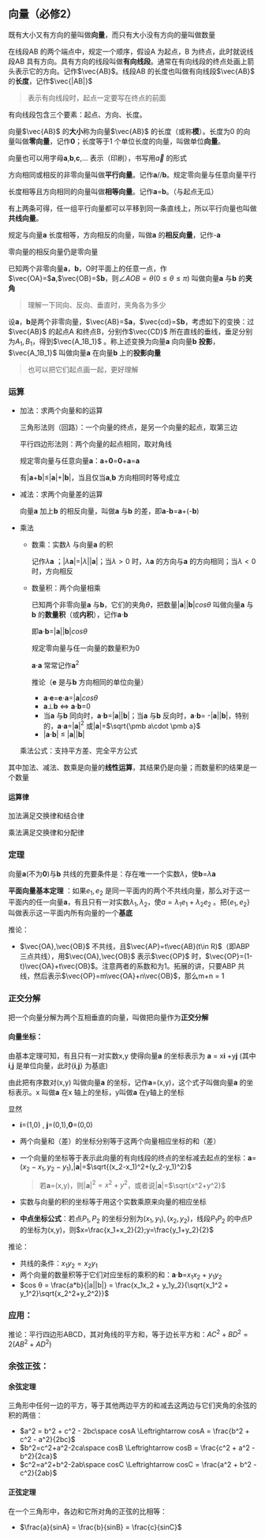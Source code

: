 ## 向量（必修2）

既有大小又有方向的量叫做**向量**，而只有大小没有方向的量叫做数量

在线段AB 的两个端点中，规定一个顺序，假设A 为起点，B 为终点，此时就说线段AB 具有方向。具有方向的线段叫做**有向线段**。通常在有向线段的终点处画上箭头表示它的方向。记作$\vec{AB}$。线段AB 的长度也叫做有向线段$\vec{AB}$ 的**长度**，记作$\vec{|AB|}$

> 表示有向线段时，起点一定要写在终点的前面



有向线段包含三个要素：起点、方向、长度。

向量$\vec{AB}$ 的**大小**称为向量$\vec{AB}$ 的长度（或称**模**）。长度为0 的向量叫做**零向量**，记作**0**；长度等于1 个单位长度的向量，叫做单位**向量**。

向量也可以用字母**a**,**b**,**c**,... 表示（印刷），书写用$\vec a$ 的形式



方向相同或相反的非零向量叫做**平行向量**。记作**a**//**b**。规定零向量与任意向量平行

长度相等且方向相同的向量叫做**相等向量**。记作**a**=**b**。（与起点无瓜）

有上两条可得，任一组平行向量都可以平移到同一条直线上，所以平行向量也叫做**共线向量**。



规定与向量**a** 长度相等，方向相反的向量，叫做**a** 的**相反向量**，记作-**a**

零向量的相反向量仍是零向量



已知两个非零向量**a**，**b**，O时平面上的任意一点，作$\vec{OA}=$**a**,$\vec{OB}=$**b**，则$\angle AOB=\theta(0\le\theta\le\pi)$ 叫做向量**a** 与**b** 的**夹角**

> 理解一下同向、反向、垂直时，夹角各为多少



设**a**，**b**是两个非零向量，$\vec{AB}=$**a**，$\vec{cd}=$**b**，考虑如下的变换：过$\vec{AB}$ 的起点A 和终点B，分别作$\vec{CD}$ 所在直线的垂线，垂足分别为$A_1,B_1$，得到$\vec{A_1B_1}$ 。称上述变换为向量**a** 向向量**b** **投影**，$\vec{A_1B_1}$ 叫做向量**a** 在向量**b** 上的**投影向量**

> 也可以把它们起点画一起，更好理解



### 运算

- 加法：求两个向量和的运算

  三角形法则（回路）：一个向量的终点，是另一个向量的起点，取第三边

  平行四边形法则：两个向量的起点相同，取对角线

  规定零向量与任意向量**a**：**a**+**0**=**0**+**a**=**a**

  有|**a**+**b**|$\le$|**a**|+|**b**|，当且仅当**a**,**b** 方向相同时等号成立

- 减法：求两个向量差的运算

  向量**a** 加上**b** 的相反向量，叫做**a** 与**b** 的差，即**a**-**b**=**a**+(-**b**)

- 乘法

  - 数乘：实数$\lambda$ 与向量**a** 的积

    记作$\lambda$**a** ；|$\lambda$**a**|=|$\lambda$||**a**|；当$\lambda>0$ 时，$\lambda$**a** 的方向与**a** 的方向相同；当$\lambda<0$ 时，方向相反

  - 数量积：两个向量相乘

    已知两个非零向量**a** 与**b**，它们的夹角$\theta$，把数量|**a**||**b**|$cos\theta$ 叫做向量**a** 与**b** 的**数量积**（或**内积**），记作**a**$\cdot$**b**

    即**a**$\cdot$**b**=|**a**||**b**|$cos\theta$ 

    规定零向量与任一向量的数量积为0

    **a**$\cdot$**a** 常常记作**a**$^2$

    推论（**e** 是与**b** 方向相同的单位向量）

    - **a**$\cdot$**e**=**e**$\cdot$**a**=|**a**|$cos\theta$ 
    - **a**$\perp$**b** $\Leftrightarrow$ **a**$\cdot$**b**=0
    - 当**a** 与**b** 同向时，**a**$\cdot$**b**=|**a**||**b**|；当**a** 与**b** 反向时，**a**$\cdot$**b**= -|**a**||**b**|，特别的，**a**$\cdot$**a**=|**a**|$^2$ 或|**a**|=$\sqrt{\pmb a\cdot \pmb a}$ 
    - |**a**$\cdot$**b**| $\le$ |**a**||**b**|  

  乘法公式：支持平方差、完全平方公式

其中加法、减法、数乘是向量的**线性运算**，其结果仍是向量；而数量积的结果是一个数量

#### 运算律

加法满足交换律和结合律

乘法满足交换律和分配律



### 定理

向量**a**(不为**0**)与**b** 共线的充要条件是：存在唯一一个实数$\lambda$，使**b**=$\lambda$**a**



**平面向量基本定理** ：如果$e_1,e_2$ 是同一平面内的两个不共线向量，那么对于这一平面内的任一向量**a**，有且只有一对实数$\lambda_1,\lambda_2$，使$a = λ_1e_1 + λ_2e_2$ 。把$\{e_1,e_2\}$ 叫做表示这一平面内所有向量的一个**基底**

推论：

- $\vec{OA},\vec{OB}$ 不共线，且$\vec{AP}=t\vec{AB}(t\in R)$（即ABP 三点共线），用$\vec{OA},\vec{OB}$ 表示$\vec{OP}$ 时，$\vec{OP}=(1-t)\vec{OA}+t\vec{OB}$。注意两者的系数和为1。拓展的讲，只要ABP 共线，然后表示$\vec{OP}=m\vec{OA}+n\vec{OB}$，那么m+n = 1



### 正交分解

把一个向量分解为两个互相垂直的向量，叫做把向量作为**正交分解**  



#### 向量坐标：   

由基本定理可知，有且只有一对实数x,y 使得向量**a** 的坐标表示为 **a** = x**i** +y**j** (其中**i**,**j** 是单位向量，此时{**i**,**j**} 为基底)      

由此把有序数对(x,y) 叫做向量**a** 的坐标，记作**a**=(x,y)，这个式子叫做向量**a** 的坐标表示。x 叫做**a** 在x 轴上的坐标，y叫做**a** 在y轴上的坐标

显然 

- **i**=(1,0) , **j**=(0,1),**0**=(0,0)

- 两个向量和（差）的坐标分别等于这两个向量相应坐标的和（差）

- 一个向量的坐标等于表示此向量的有向线段的终点的坐标减去起点的坐标：**a**=$(x_2-x_1,y_2-y_1)$,|**a**|=$\sqrt{(x_2-x_1)^2+(y_2-y_1)^2}$

  > 若**a**=(x,y)，则|**a**|$^2=x^2+y^2$，或者说|**a**|=$\sqrt{x^2+y^2}$

- 实数与向量的积的坐标等于用这个实数乘原来向量的相应坐标

- **中点坐标公式**：若点$P_1,P_2$ 的坐标分别为$(x_1,y_1),(x_2,y_2)$，线段$P_1P_2$ 的中点P 的坐标为(x,y)，则$x=\frac{x_1+x_2}{2};y=\frac{y_1+y_2}{2}$



推论：

- 共线的条件：$x_1y_2=x_2y_1$ 
- 两个向量的数量积等于它们对应坐标的乘积的和：**a**$\cdot$**b**=$x_1x_2+y_1y_2$ 
- $cos θ = \frac{a*b}{|a||b|} = \frac{x_1x_2 + y_1y_2}{\sqrt{x_1^2 + y_1^2}\sqrt{x_2^2+y_2^2}}$

 

### 应用：

推论：平行四边形ABCD，其对角线的平方和，等于边长平方和：$AC^2+BD^2=2(AB^2+AD^2)$



### 余弦正弦：

#### 余弦定理

三角形中任何一边的平方，等于其他两边平方的和减去这两边与它们夹角的余弦的积的两倍：

- $a^2 = b^2 + c^2 - 2bc\space cosA \Leftrightarrow cosA = \frac{b^2 + c^2 - a^2}{2bc}$ 
- $b^2=c^2+a^2-2ca\space cosB \Leftrightarrow cosB = \frac{c^2 + a^2 - b^2}{2ca}$
- $c^2=a^2+b^2-2ab\space cosC \Leftrightarrow cosC = \frac{a^2 + b^2 - c^2}{2ab}$

#### 正弦定理

在一个三角形中，各边和它所对角的正弦的比相等：

- $\frac{a}{sinA} = \frac{b}{sinB} = \frac{c}{sinC}$







